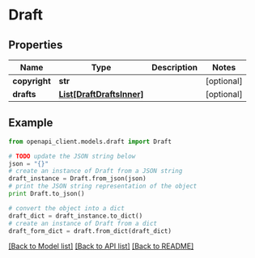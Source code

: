 # Draft


## Properties

Name | Type | Description | Notes
------------ | ------------- | ------------- | -------------
**copyright** | **str** |  | [optional] 
**drafts** | [**List[DraftDraftsInner]**](DraftDraftsInner.md) |  | [optional] 

## Example

```python
from openapi_client.models.draft import Draft

# TODO update the JSON string below
json = "{}"
# create an instance of Draft from a JSON string
draft_instance = Draft.from_json(json)
# print the JSON string representation of the object
print Draft.to_json()

# convert the object into a dict
draft_dict = draft_instance.to_dict()
# create an instance of Draft from a dict
draft_form_dict = draft.from_dict(draft_dict)
```
[[Back to Model list]](../README.md#documentation-for-models) [[Back to API list]](../README.md#documentation-for-api-endpoints) [[Back to README]](../README.md)



